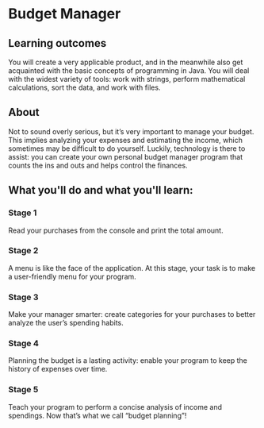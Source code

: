 # Budget Manager

## Learning outcomes
You will create a very applicable product, and in the meanwhile also get acquainted with the basic concepts of programming in Java. You will deal with the widest variety of tools: work with strings, perform mathematical calculations, sort the data, and work with files.

## About
Not to sound overly serious, but it’s very important to manage your budget. This implies analyzing your expenses and estimating the income, which sometimes may be difficult to do yourself. Luckily, technology is there to assist: you can create your own personal budget manager program that counts the ins and outs and helps control the finances.

## What you'll do and what you'll learn:
### Stage 1
Read your purchases from the console and print the total amount.
### Stage 2
A menu is like the face of the application. At this stage, your task is to make a user-friendly menu for your program.
### Stage 3
Make your manager smarter: create categories for your purchases to better analyze the user’s spending habits.
### Stage 4
Planning the budget is a lasting activity: enable your program to keep the history of expenses over time.
### Stage 5
Teach your program to perform a concise analysis of income and spendings. Now that’s what we call “budget planning”!
